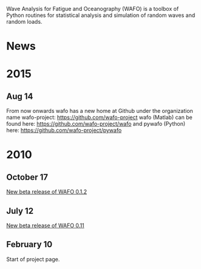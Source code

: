 Wave Analysis for Fatigue and Oceanography (WAFO) is a toolbox of Python routines for statistical analysis and simulation of random waves and random loads.

# News #
# 2015 #
## Aug 14 ##
From now onwards wafo has a new home at Github under the organization name wafo-project: https://github.com/wafo-project
wafo (Matlab) can be found here: https://github.com/wafo-project/wafo
and pywafo (Python) here: https://github.com/wafo-project/pywafo

# 2010 #
## October 17 ##
[New beta release of WAFO 0.1.2](http://pypi.python.org/pypi/wafo/0.1.2)

## July 12 ##
[New beta release of WAFO 0.11](http://pypi.python.org/pypi/wafo/0.11)

## February 10 ##
Start of project page.
